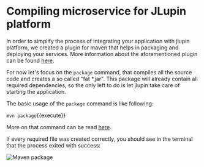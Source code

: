 # Compiling microservice for JLupin platform

In order to simplify the process of integrating your application with jlupin platform, we created a plugin for maven that helps in packaging and deploying your services. More information about the aforementioned plugin can be found [here](https://jlupin.io/documentation/continuous-delivery-maven-plugin-161).

For now let's focus on the `package` command, that compiles all the source code and creates a so called "fat *.jar". This package will already contain all required dependencies, so the only left to do is let jlupin take care of starting the application.

The basic usage of the `package` command is like following:

`mvn package`{{execute}}

More on that command can be read [here](https://jlupin.io/documentation/continuous-delivery-maven-plugin-161/usage/create_fat_jar/).

If every required file was created correctly, you should see in the terminal that the process exited with success:

![Maven package](assets/mvn-package.png)
